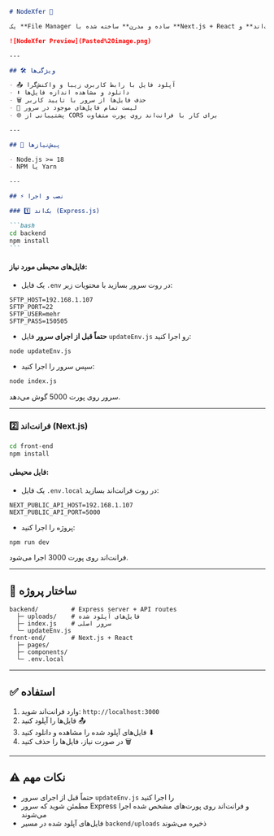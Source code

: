 ````markdown
# NodeXfer 🚀

یک **File Manager ساده و مدرن** ساخته شده با **Next.js + React در فرانت‌اند** و **Express.js در بک‌اند** برای آپلود، دانلود و حذف فایل‌ها با پشتیبانی از SFTP.

![NodeXfer Preview](Pasted%20image.png)

---

## 🛠 ویژگی‌ها

- 📤 آپلود فایل با رابط کاربری زیبا و واکنش‌گرا
- ⬇ دانلود و مشاهده اندازه فایل‌ها
- 🗑 حذف فایل‌ها از سرور با تایید کاربر
- 📑 لیست تمام فایل‌های موجود در سرور
- 🌐 پشتیبانی از CORS برای کار با فرانت‌اند روی پورت متفاوت

---

## 💾 پیش‌نیازها

- Node.js >= 18
- NPM یا Yarn

---

## ⚡ نصب و اجرا

### 1️⃣ بک‌اند (Express.js)

```bash
cd backend
npm install
```
````

#### فایل‌های محیطی مورد نیاز:

- یک فایل `.env` در روت سرور بسازید با محتویات زیر:

```env
SFTP_HOST=192.168.1.107
SFTP_PORT=22
SFTP_USER=mehr
SFTP_PASS=150505
```

- **حتماً قبل از اجرای سرور** فایل `updateEnv.js` رو اجرا کنید:

```bash
node updateEnv.js
```

- سپس سرور را اجرا کنید:

```bash
node index.js
```

سرور روی پورت 5000 گوش می‌دهد.

---

### 2️⃣ فرانت‌اند (Next.js)

```bash
cd front-end
npm install
```

#### فایل محیطی:

- یک فایل `.env.local` در روت فرانت‌اند بسازید:

```env
NEXT_PUBLIC_API_HOST=192.168.1.107
NEXT_PUBLIC_API_PORT=5000
```

- پروژه را اجرا کنید:

```bash
npm run dev
```

فرانت‌اند روی پورت 3000 اجرا می‌شود.

---

## 📁 ساختار پروژه

```
backend/         # Express server + API routes
  ├─ uploads/    # فایل‌های آپلود شده
  ├─ index.js    # سرور اصلی
  └─ updateEnv.js
front-end/       # Next.js + React
  ├─ pages/
  ├─ components/
  └─ .env.local
```

---

## ✅ استفاده

1. وارد فرانت‌اند شوید: `http://localhost:3000`
2. فایل‌ها را آپلود کنید 📤
3. فایل‌های آپلود شده را مشاهده و دانلود کنید ⬇
4. در صورت نیاز، فایل‌ها را حذف کنید 🗑

---

## ⚠️ نکات مهم

- حتماً قبل از اجرای سرور `updateEnv.js` را اجرا کنید
- مطمئن شوید که سرور Express و فرانت‌اند روی پورت‌های مشخص شده اجرا می‌شوند
- فایل‌های آپلود شده در مسیر `backend/uploads` ذخیره می‌شوند

```

```
